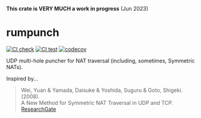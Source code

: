 __This crate is VERY MUCH a work in progress__ (Jun 2023)

# rumpunch

[![CI check](https://github.com/neil2468/rumpunch/actions/workflows/check.yml/badge.svg)](https://github.com/neil2468/rumpunch/actions?query=branch%3Amain+workflow%3Acheck)
[![CI test](https://github.com/neil2468/rumpunch/actions/workflows/test.yml/badge.svg)](https://github.com/neil2468/rumpunch/actions?query=branch%3Amain+workflow%3Atest)
[![codecov](https://codecov.io/gh/neil2468/rumpunch/branch/main/graph/badge.svg?token=10ZIBJHJPH)](https://codecov.io/gh/neil2468/rumpunch)

UDP multi-hole puncher for NAT traversal (including, sometimes, Symmetric NATs). 

Inspired by...

> Wei, Yuan & Yamada, Daisuke & Yoshida, Suguru & Goto, Shigeki. (2008).  
A New Method for Symmetric NAT Traversal in UDP and TCP.  
[ResearchGate](https://www.researchgate.net/publication/228411948_A_New_Method_for_Symmetric_NAT_Traversal_in_UDP_and_TCP)

